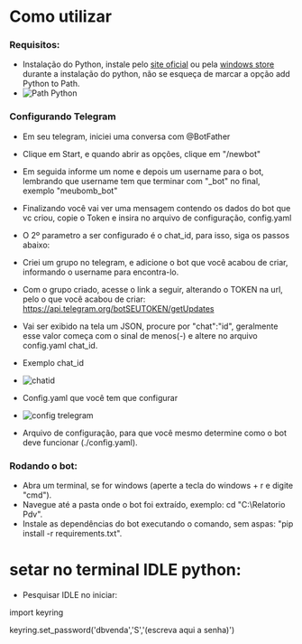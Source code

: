 # Como utilizar
###  Requisitos:
- Instalação do Python, instale pelo [site oficial](https://www.python.org/downloads/) ou pela [windows store](https://www.microsoft.com/p/python-37/9nj46sx7x90p?activetab=pivot:overviewtab) durante a instalação do python, não se esqueça de marcar a opção add Python to Path.
- ![Path Python](https://github.com/renatofmmaia/bomb-bot/blob/master/assets/infos_and_tutorial/python_path.png)

###  Configurando Telegram
- Em seu telegram, iniciei uma conversa com @BotFather
- Clique em Start, e quando abrir as opções, clique em "/newbot"
- Em seguida informe um nome e depois um username para o bot, lembrando que username tem que terminar com "_bot" no final, exemplo "meubomb_bot"
- Finalizando você vai ver uma mensagem contendo os dados do bot que vc criou, copie o Token e insira no arquivo de configuração, config.yaml
- O 2º parametro a ser configurado é o chat_id, para isso, siga os passos abaixo:
- Criei um grupo no telegram, e adicione o bot que você acabou de criar, informando o username para encontra-lo.
- Com o grupo criado, acesse o link a seguir, alterando o TOKEN na url, pelo o que você acabou de criar: https://api.telegram.org/botSEUTOKEN/getUpdates
- Vai ser exibido na tela um JSON, procure por "chat":"id", geralmente esse valor começa com o sinal de menos(-) e altere no arquivo config.yaml chat_id.
- Exemplo chat_id
- ![chatid](https://github.com/renatofmmaia/bomb-bot/blob/master/assets/infos_and_tutorial/chat_id.png)
- Config.yaml que você tem que configurar
- ![config trelegram](https://github.com/renatofmmaia/bomb-bot/blob/master/assets/infos_and_tutorial/token_chat_id.png)

- Arquivo de configuração, para que você mesmo determine como o bot deve funcionar (./config.yaml).

###  Rodando o bot:
- Abra um terminal, se for windows (aperte a tecla do windows + r e digite "cmd").
- Navegue até a pasta onde o bot foi extraído, exemplo: cd "C:\Relatorio Pdv".
- Instale as dependências do bot executando o comando, sem aspas: "pip install -r requirements.txt".

# setar no terminal IDLE python:
- Pesquisar IDLE no iniciar:

import keyring

keyring.set_password('dbvenda','S','(escreva aqui a senha)')




